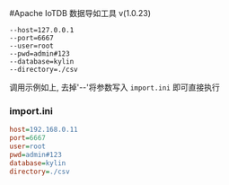 ﻿#Apache IoTDB 数据导如工具 v(1.0.23)

```
--host=127.0.0.1
--port=6667
--user=root
--pwd=admin#123
--database=kylin
--directory=./csv
```
调用示例如上, 去掉'--'将参数写入 `import.ini` 即可直接执行

### import.ini
``` ini
host=192.168.0.11
port=6667
user=root
pwd=admin#123
database=kylin
directory=./csv
```